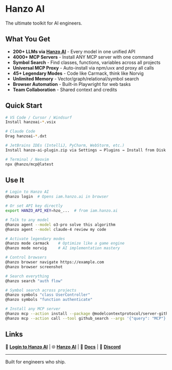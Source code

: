 # Hanzo AI

The ultimate toolkit for AI engineers. 

## What You Get

- **200+ LLMs via [Hanzo AI](https://hanzo.ai)** - Every model in one unified API
- **4000+ MCP Servers** - Install ANY MCP server with one command
- **Symbol Search** - Find classes, functions, variables across all projects
- **Universal MCP Proxy** - Auto-install via npm/uvx and proxy all calls  
- **45+ Legendary Modes** - Code like Carmack, think like Norvig
- **Unlimited Memory** - Vector/graph/relational/symbol search
- **Browser Automation** - Built-in Playwright for web tasks
- **Team Collaboration** - Shared context and credits

## Quick Start

```bash
# VS Code / Cursor / Windsurf
Install hanzoai-*.vsix

# Claude Code
Drag hanzoai-*.dxt

# JetBrains IDEs (IntelliJ, PyCharm, WebStorm, etc.)
Install hanzo-ai-plugin.zip via Settings → Plugins → Install from Disk

# Terminal / Neovim
npx @hanzo/mcp@latest
```

## Use It

```bash
# Login to Hanzo AI
@hanzo login  # Opens iam.hanzo.ai in browser

# Or set API key directly
export HANZO_API_KEY=hzo_...  # from iam.hanzo.ai

# Talk to any model
@hanzo agent --model o3-pro solve this algorithm
@hanzo agent --model claude-4 review my code

# Activate legendary modes
@hanzo mode carmack    # Optimize like a game engine
@hanzo mode norvig     # AI implementation mastery

# Control browsers
@hanzo browser navigate https://example.com
@hanzo browser screenshot

# Search everything
@hanzo search "auth flow"

# Symbol search across projects
@hanzo symbols "class UserController"
@hanzo symbols "function authenticate"

# Install any MCP server
@hanzo mcp --action install --package @modelcontextprotocol/server-github
@hanzo mcp --action call --tool github_search --args '{"query": "MCP"}'
```

## Links

🚀 **[Login to Hanzo AI](https://iam.hanzo.ai)** | 🌐 **[Hanzo AI](https://hanzo.ai)** | 📖 **[Docs](https://docs.hanzo.ai)** | 💬 **[Discord](https://discord.gg/hanzoai)**

---

Built for engineers who ship.